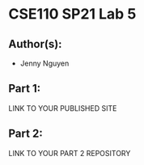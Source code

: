# CSE110 SP21 Lab 5

## Author(s):
- Jenny Nguyen

## Part 1:

LINK TO YOUR PUBLISHED SITE

## Part 2:

LINK TO YOUR PART 2 REPOSITORY